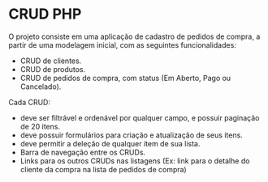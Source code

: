 # CRUD PHP

O projeto consiste em uma aplicação de cadastro de pedidos de compra, a partir de uma modelagem inicial, com as seguintes funcionalidades:

- CRUD de clientes.
- CRUD de produtos.
- CRUD de pedidos de compra, com status (Em Aberto, Pago ou Cancelado).

Cada CRUD:
- deve ser filtrável e ordenável por qualquer campo, e possuir paginação de 20 itens.
- deve possuir formulários para criação e atualização de seus itens.
- deve permitir a deleção de qualquer item de sua lista.
- Barra de navegação entre os CRUDs.
- Links para os outros CRUDs nas listagens (Ex: link para o detalhe do cliente da compra na lista de pedidos de compra)

